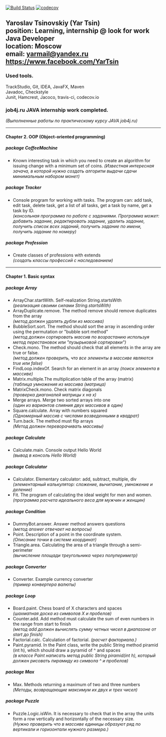 [![Build Status](https://travis-ci.org/yarmail/job4j.svg?branch=master)](https://travis-ci.org/yarmail/job4j)
[![codecov](https://codecov.io/gh/yarmail/job4j/branch/master/graph/badge.svg)](https://codecov.io/gh/yarmail/job4j)

Yaroslav Tsinovskiy (Yar Tsin)<br> 
position: Learning, internship @ look for work Java Developer<br> 
location: Moscow<br>
email: yarmail@yandex.ru<br>
https://www.facebook.com/YarTsin
---
### Used tools.
TrackStudio, Git, IDEA, JavaFX, Maven<br>
Javadoc, Сheckstyle<br> 
Junit, Hamcrest, Jacoco, travis-ci, codecov.io<br>  

### job4j.ru JAVA internship work completed.   
*(Выполненные работы по практическому курсу JAVA job4j.ru)*

---
#### Chapter 2. OOP (Object-oriented programming)

##### package CoffeeMachine 
* Known interesting task in which you need to create 
an algorithm for issuing change with a minimum set of coins.
 *(Известная интересная зачача, в которой нужно 
создать алгоритм выдачи сдачи минимальным набором монет)*

##### package Tracker
* Console program for working with tasks.
The program can: add task, edit task, delete task,
get a list of all tasks, get a task by name,
get a task by ID. <br>
 *(консольная программа по работе с заданиями.
Программа может: добавить задание, редактировать задание, удалить задание,
получить список всех заданий, получить задание по имени,
получить задание по номеру)*

##### package Profession
* Create classes of professions with extends <br> 
 *(создать классы профессий с наследованием)*
---
#### Chapter 1. Basic syntax

##### package Array
* ArrayChar.startWith. Self-realization String.startsWith <br>
 *(реализация своими силами String.startsWith)*
* ArrayDuplicate.remove. The method remove should remove duplicates from the array  
 *(метод должен удалять дубли из массива)*
* BubbleSort.sort. The method should sort the array in ascending order
using the permutation or "bubble sort method"   
 *(метод должен сортировать массив по возрастанию используя метод перестановок или "пузырьковой сортировки")*
* Check.mono. The method should check that all elements in the array are true or false.  
 *(метод должен проверить, что все элементы в массиве являются true или false)*
* FindLoop.indexOf. Search for an element in an array
 *(поиск элемента в массиве)*
* Matrix.multiple.The multiplication table of the array (matrix)  
 *(таблица умножения из массива (матрица)*
* MatrixCheck.mono. Check matrix diagonals  
 *(проверка диагоналей матрицы x на x)*
* Merge arrays. Merge two sorted arrays into one  
 *(один из вариантов слияния двух массивов в один)*
* Square.calculate. Array with numbers squared  
 *(Одномерный массив с числами возведенными в квадрат)*
* Turn.back. The method must flip arrays  
 *(Метод должен переворачивать массивы)*

##### package Calculate
* Calculate.main. Console output Hello World   
*(вывод в консоль Hello World)*

##### package Calculator
* Calculator. Elementary calculator: add, subtract, multiple, div  
 *(элементарный калькулятор: сложение, вычитание, умножение и деление)*
* Fit. The program of calculating the ideal weight for men and women.  
 *(программа расчета идеального веса для мужчин и женщин)*

##### package Condition
* DummyBot.answer. Answer method answers questions  
 *(метод answer отвечает на вопросы)*
* Point. Description of a point in the coordinate system.  
 *(Описание точки в системе координат)* 
* Triangle.area. Calculating the area of a triangle through a semi-perimeter  
 *(вычисление площади треугольника через полупериметр)*

##### package Converter
* Converter. Example currency converter  
 *(пример конвертера валюты)*
 
##### package Loop
* Board.paint. Chess board of X characters and spaces  
 *(шахматная доска из символов X и пробелов)*
* Counter.add. Add method must calculate the sum of even numbers in the range from start to finish  
 *(метод add должен вычислять сумму четных чисел в диапазоне от start до finish)*
* Factorial.calc. Calculation of factorial.
 *(расчет факториала.)*
* Paint.pyramid. In the Paint class, write the public String method piramid (int h), which should draw a pyramid of ^ and spaces  
 *(в классе Paint написать метод public String piramid(int h), который должен рисовать пирамиду из символа ^ и пробелов)*

##### package Max
* Max. Methods returning a maximum of two and three numbers  
 *(Методы, возвращающие максимум их двух и трех чисел)*
 
##### package Puzzle
* Puzzle.Logic.isWin. It is necessary to check that in the array the units form a row vertically and horizontally of the necessary size.  
 *(Нужно проверить что в массиве единицы образуют ряд по вертикали и горизонтали нужного размера.)*
 